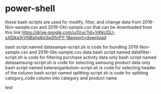 # power-shell

these bash scripts are used for modify, filter, and change data from 2019-Nov-sample.csv and 2019-Okt-sample.csv that can be downloaded from this link https://drive.google.com/u/0/uc?id=1rKkUQU-sXIDka3rVNBahp6q3wDhrPY-1&export=download

bash script named datasampe-script.sh is code for bundling  2019-Nov-sample.csv and 2019-Okt-sample.csv data
bash script named datafilter-script.sh is code for filtering purchase activity data only
bash script named datasamsung-script.sh is code for selecting samsung product data only
bash script named keterangankolom-script.sh is code for selecting header of the column
bash script named splitting-script.sh is code for splitting category_code column into category and product name

test
